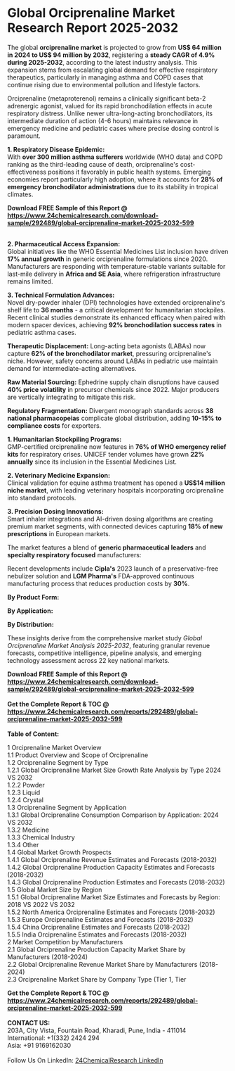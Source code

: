 <h1>Global Orciprenaline Market Research Report 2025-2032</h1><p>The global <strong>orciprenaline market</strong> is projected to grow from <strong>US$ 64 million in 2024 to US$ 94 million by 2032</strong>, registering a <strong>steady CAGR of 4.9% during 2025-2032</strong>, according to the latest industry analysis. This expansion stems from escalating global demand for effective respiratory therapeutics, particularly in managing asthma and COPD cases that continue rising due to environmental pollution and lifestyle factors.</p><p>Orciprenaline (metaproterenol) remains a clinically significant beta-2 adrenergic agonist, valued for its rapid bronchodilation effects in acute respiratory distress. Unlike newer ultra-long-acting bronchodilators, its intermediate duration of action (4-6 hours) maintains relevance in emergency medicine and pediatric cases where precise dosing control is paramount.</p><p><strong>1. Respiratory Disease Epidemic:</strong><br>
With <strong>over 300 million asthma sufferers</strong> worldwide (WHO data) and COPD ranking as the third-leading cause of death, orciprenaline's cost-effectiveness positions it favorably in public health systems. Emerging economies report particularly high adoption, where it accounts for <strong>28% of emergency bronchodilator administrations</strong> due to its stability in tropical climates.</p><div><b>Download FREE Sample of this Report @ 
            <a href="https://www.24chemicalresearch.com/download-sample/292489/global-orciprenaline-market-2025-2032-599">
            https://www.24chemicalresearch.com/download-sample/292489/global-orciprenaline-market-2025-2032-599</a></b></div><br><p><strong>2. Pharmaceutical Access Expansion:</strong><br>
Global initiatives like the WHO Essential Medicines List inclusion have driven <strong>17% annual growth</strong> in generic orciprenaline formulations since 2020. Manufacturers are responding with temperature-stable variants suitable for last-mile delivery in <strong>Africa and SE Asia</strong>, where refrigeration infrastructure remains limited.</p><p><strong>3. Technical Formulation Advances:</strong><br>
Novel dry-powder inhaler (DPI) technologies have extended orciprenaline's shelf life to <strong>36 months</strong> - a critical development for humanitarian stockpiles. Recent clinical studies demonstrate its enhanced efficacy when paired with modern spacer devices, achieving <strong>92% bronchodilation success rates</strong> in pediatric asthma cases.</p><p><strong>Therapeutic Displacement:</strong> Long-acting beta agonists (LABAs) now capture <strong>62% of the bronchodilator market</strong>, pressuring orciprenaline's niche. However, safety concerns around LABAs in pediatric use maintain demand for intermediate-acting alternatives.</p><p><strong>Raw Material Sourcing:</strong> Ephedrine supply chain disruptions have caused <strong>40% price volatility</strong> in precursor chemicals since 2022. Major producers are vertically integrating to mitigate this risk.</p><p><strong>Regulatory Fragmentation:</strong> Divergent monograph standards across <strong>38 national pharmacopeias</strong> complicate global distribution, adding <strong>10-15% to compliance costs</strong> for exporters.</p><p><strong>1. Humanitarian Stockpiling Programs:</strong><br>
GMP-certified orciprenaline now features in <strong>76% of WHO emergency relief kits</strong> for respiratory crises. UNICEF tender volumes have grown <strong>22% annually</strong> since its inclusion in the Essential Medicines List.</p><p><strong>2. Veterinary Medicine Expansion:</strong><br>
Clinical validation for equine asthma treatment has opened a <strong>US$14 million niche market</strong>, with leading veterinary hospitals incorporating orciprenaline into standard protocols.</p><p><strong>3. Precision Dosing Innovations:</strong><br>
Smart inhaler integrations and AI-driven dosing algorithms are creating premium market segments, with connected devices capturing <strong>18% of new prescriptions</strong> in European markets.</p><p>The market features a blend of <strong>generic pharmaceutical leaders</strong> and <strong>specialty respiratory focused</strong> manufacturers:</p><p>Recent developments include <strong>Cipla's</strong> 2023 launch of a preservative-free nebulizer solution and <strong>LGM Pharma's</strong> FDA-approved continuous manufacturing process that reduces production costs by <strong>30%</strong>.</p><p><strong>By Product Form:</strong></p><p><strong>By Application:</strong></p><p><strong>By Distribution:</strong></p><p>These insights derive from the comprehensive market study <em>Global Orciprenaline Market Analysis 2025-2032</em>, featuring granular revenue forecasts, competitive intelligence, pipeline analysis, and emerging technology assessment across 22 key national markets.</p><div><b>Download FREE Sample of this Report @ 
            <a href="https://www.24chemicalresearch.com/download-sample/292489/global-orciprenaline-market-2025-2032-599">
            https://www.24chemicalresearch.com/download-sample/292489/global-orciprenaline-market-2025-2032-599</a></b></div><br><div><b>Get the Complete Report & TOC @ 
            <a href="https://www.24chemicalresearch.com/reports/292489/global-orciprenaline-market-2025-2032-599">
            https://www.24chemicalresearch.com/reports/292489/global-orciprenaline-market-2025-2032-599</a></b></div><br>
            <b>Table of Content:</b><p>1 Orciprenaline Market Overview<br />
    1.1 Product Overview and Scope of Orciprenaline<br />
    1.2 Orciprenaline Segment by Type<br />
        1.2.1 Global Orciprenaline Market Size Growth Rate Analysis by Type 2024 VS 2032<br />
        1.2.2 Powder<br />
        1.2.3 Liquid<br />
        1.2.4 Crystal<br />
    1.3 Orciprenaline Segment by Application<br />
        1.3.1 Global Orciprenaline Consumption Comparison by Application: 2024 VS 2032<br />
        1.3.2 Medicine<br />
        1.3.3 Chemical Industry<br />
        1.3.4 Other<br />
    1.4 Global Market Growth Prospects<br />
        1.4.1 Global Orciprenaline Revenue Estimates and Forecasts (2018-2032)<br />
        1.4.2 Global Orciprenaline Production Capacity Estimates and Forecasts (2018-2032)<br />
        1.4.3 Global Orciprenaline Production Estimates and Forecasts (2018-2032)<br />
    1.5 Global Market Size by Region<br />
        1.5.1 Global Orciprenaline Market Size Estimates and Forecasts by Region: 2018 VS 2022 VS 2032<br />
        1.5.2 North America Orciprenaline Estimates and Forecasts (2018-2032)<br />
        1.5.3 Europe Orciprenaline Estimates and Forecasts (2018-2032)<br />
        1.5.4 China Orciprenaline Estimates and Forecasts (2018-2032)<br />
        1.5.5 India Orciprenaline Estimates and Forecasts (2018-2032)<br />
2 Market Competition by Manufacturers<br />
    2.1 Global Orciprenaline Production Capacity Market Share by Manufacturers (2018-2024)<br />
    2.2 Global Orciprenaline Revenue Market Share by Manufacturers (2018-2024)<br />
    2.3 Orciprenaline Market Share by Company Type (Tier 1, Tier </p><div><b>Get the Complete Report & TOC @ 
            <a href="https://www.24chemicalresearch.com/reports/292489/global-orciprenaline-market-2025-2032-599">
            https://www.24chemicalresearch.com/reports/292489/global-orciprenaline-market-2025-2032-599</a></b></div><br><b>CONTACT US:</b><br>
            203A, City Vista, Fountain Road, Kharadi, Pune, India - 411014<br>
            International: +1(332) 2424 294<br>
            Asia: +91 9169162030 <br><br>
            Follow Us On LinkedIn: <a href="https://www.linkedin.com/company/24chemicalresearch/">24ChemicalResearch LinkedIn</a>
